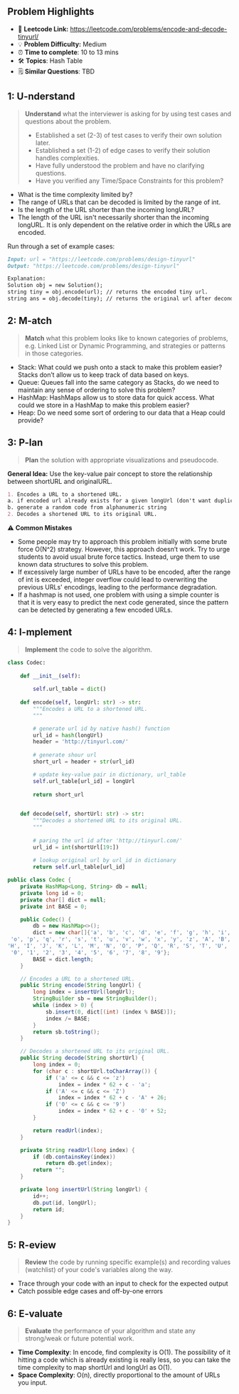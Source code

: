 ## Problem Highlights

* 🔗 **Leetcode Link:** <https://leetcode.com/problems/encode-and-decode-tinyurl/>
* 💡 **Problem Difficulty:** Medium
* ⏰ **Time to complete**: 10 to 13 mins
* 🛠️ **Topics**: Hash Table
* 🗒️ **Similar Questions**: TBD
    
## 1: U-nderstand
 
> **Understand** what the interviewer is asking for by using test cases and questions about the problem.
> 
> - Established a set (2-3) of test cases to verify their own solution later.
> - Established a set (1-2) of edge cases to verify their solution handles complexities.
> - Have fully understood the problem and have no clarifying questions.
> - Have you verified any Time/Space Constraints for this problem?

- What is the time complexity limited by?
 - The range of URLs that can be decoded is limited by the range of int.
- Is the length of the URL shorter than the incoming longURL?
 - The length of the URL isn't necessarily shorter than the incoming longURL. It is only dependent on the relative order in which the URLs are encoded.

Run through a set of example cases:

```markdown
Input: url = "https://leetcode.com/problems/design-tinyurl"
Output: "https://leetcode.com/problems/design-tinyurl"

Explanation:
Solution obj = new Solution();
string tiny = obj.encode(url); // returns the encoded tiny url.
string ans = obj.decode(tiny); // returns the original url after deconding it.
```   
    
## 2: M-atch

> **Match** what this problem looks like to known categories of problems, e.g. Linked List or Dynamic Programming, and strategies or patterns in those categories.

- Stack: What could we push onto a stack to make this problem easier? Stacks don’t allow us to keep track of data based on keys.
- Queue: Queues fall into the same category as Stacks, do we need to maintain any sense of ordering to solve this problem?
- HashMap: HashMaps allow us to store data for quick access. What could we store in a HashMap to make this problem easier?
- Heap: Do we need some sort of ordering to our data that a Heap could provide?

## 3: P-lan

> **Plan** the solution with appropriate visualizations and pseudocode.

**General Idea:** Use the key-value pair concept to store the relationship between shortURL and originalURL.

```markdown
1. Encodes a URL to a shortened URL.
a. if encoded url already exists for a given longUrl (don't want duplicates for same url)
b. generate a random code from alphanumeric string
2. Decodes a shortened URL to its original URL.
```

⚠️ **Common Mistakes**

* Some people may try to approach this problem initially with some brute force O(N^2) strategy. However, this approach doesn’t work. Try to urge students to avoid usual brute force tactics. Instead, urge them to use known data structures to solve this problem.
* If excessively large number of URLs have to be encoded, after the range of int is exceeded, integer overflow could lead to overwriting the previous URLs' encodings, leading to the performance degradation.
* If a hashmap is not used, one problem with using a simple counter is that it is very easy to predict the next code generated, since the pattern can be detected by generating a few encoded URLs.

## 4: I-mplement

> **Implement** the code to solve the algorithm.

```python
class Codec:
    
    def __init__(self):
        
        self.url_table = dict()
    
    def encode(self, longUrl: str) -> str:
        """Encodes a URL to a shortened URL.
        """

        # generate url id by native hash() function
        url_id = hash(longUrl)
        header = 'http://tinyurl.com/'
        
        # generate shour url
        short_url = header + str(url_id)

		# update key-value pair in dictionary, url_table
        self.url_table[url_id] = longUrl
        
        return short_url
        

    def decode(self, shortUrl: str) -> str:
        """Decodes a shortened URL to its original URL.
        """
        
        # paring the url id after 'http://tinyurl.com/'
        url_id = int(shortUrl[19:])
        
        # lookup original url by url_id in dictionary
        return self.url_table[url_id]
```
```java
public class Codec {
    private HashMap<Long, String> db = null;
    private long id = 0;
    private char[] dict = null;
    private int BASE = 0;

    public Codec() {
        db = new HashMap<>();
        dict = new char[]{'a', 'b', 'c', 'd', 'e', 'f', 'g', 'h', 'i', 'j', 'k', 'l', 'm', 'n',
 'o', 'p', 'q', 'r', 's', 't', 'u', 'v', 'w', 'x', 'y', 'z', 'A', 'B', 'C', 'D', 'E', 'F', 'G', 
'H', 'I', 'J', 'K', 'L', 'M', 'N', 'O', 'P', 'Q', 'R', 'S', 'T', 'U', 'V', 'W', 'X', 'Y', 'Z',
 '0', '1', '2', '3', '4', '5', '6', '7', '8', '9'};
        BASE = dict.length;
    }

    // Encodes a URL to a shortened URL.
    public String encode(String longUrl) {
        long index = insertUrl(longUrl);
        StringBuilder sb = new StringBuilder();
        while (index > 0) {
            sb.insert(0, dict[(int) (index % BASE)]);
            index /= BASE;
        }
        return sb.toString();
    }

    // Decodes a shortened URL to its original URL.
    public String decode(String shortUrl) {
        long index = 0;
        for (char c : shortUrl.toCharArray()) {
            if ('a' <= c && c <= 'z')
                index = index * 62 + c - 'a';
            if ('A' <= c && c <= 'Z')
                index = index * 62 + c - 'A' + 26;
            if ('0' <= c && c <= '9')
                index = index * 62 + c - '0' + 52;
        }

        return readUrl(index);
    }

    private String readUrl(long index) {
        if (db.containsKey(index))
            return db.get(index);
        return "";
    }

    private long insertUrl(String longUrl) {
        id++;
        db.put(id, longUrl);
        return id;
    }
}
```
    
## 5: R-eview

> **Review** the code by running specific example(s) and recording values (watchlist) of your code's variables along the way.

- Trace through your code with an input to check for the expected output
- Catch possible edge cases and off-by-one errors

## 6: E-valuate

> **Evaluate** the performance of your algorithm and state any strong/weak or future potential work.

* **Time Complexity**:
In encode, find complexity is O(1). The possibility of it hitting a code which is already existing is really less, so you can take the time complexity to map shortUrl and longUrl as O(1).
* **Space Complexity**: O(n), directly proportional to the amount of URLs you input.